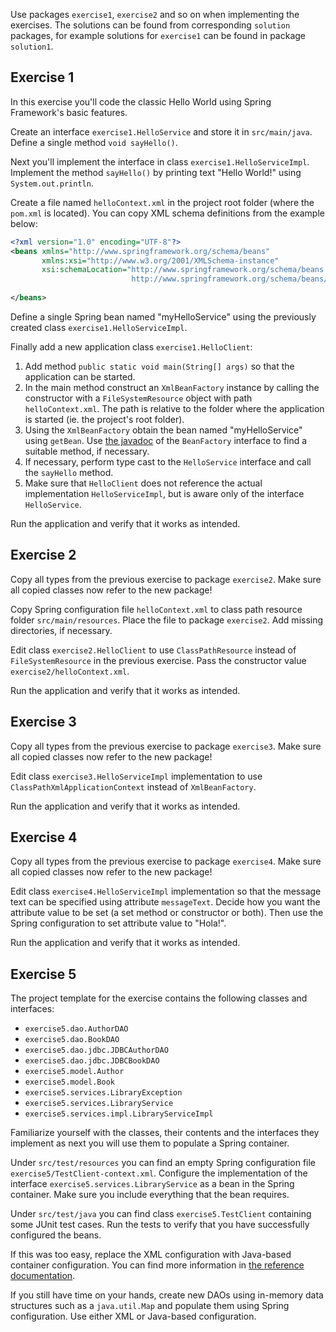 Use packages `exercise1`, `exercise2` and so on when implementing the exercises. The solutions can be found from corresponding `solution` packages, for example solutions for `exercise1` can be found in package `solution1`.

Exercise 1
----------

In this exercise you'll code the classic Hello World using Spring Framework's basic features.

Create an interface `exercise1.HelloService` and store it in `src/main/java`. Define a single method `void sayHello()`.

Next you'll implement the interface in class `exercise1.HelloServiceImpl`. Implement the method `sayHello()` by printing text "Hello World!" using `System.out.println`.

Create a file named `helloContext.xml` in the project root folder (where the `pom.xml` is located). You can copy XML schema definitions from the example below:

```xml
<?xml version="1.0" encoding="UTF-8"?>
<beans xmlns="http://www.springframework.org/schema/beans"
       xmlns:xsi="http://www.w3.org/2001/XMLSchema-instance"
       xsi:schemaLocation="http://www.springframework.org/schema/beans
                           http://www.springframework.org/schema/beans/spring-beans.xsd">
 
</beans>
```

Define a single Spring bean named "myHelloService" using the previously created class `exercise1.HelloServiceImpl`.

Finally add a new application class `exercise1.HelloClient`:

1. Add method `public static void main(String[] args)` so that the application can be started.
2. In the main method construct an `XmlBeanFactory` instance by calling the constructor with a `FileSystemResource` object with path `helloContext.xml`. The path is relative to the folder where the application is started (ie. the project's root folder).
3. Using the `XmlBeanFactory` obtain the bean named "myHelloService" using `getBean`. Use [the javadoc](http://docs.spring.io/spring/docs/4.0.2.RELEASE/javadoc-api/index.html?org/springframework/beans/factory/BeanFactory.html) of the `BeanFactory` interface to find a suitable method, if necessary.
4. If necessary, perform type cast to the `HelloService` interface and call the `sayHello` method.
5. Make sure that `HelloClient` does not reference the actual implementation `HelloServiceImpl`, but is aware only of the interface `HelloService`.

Run the application and verify that it works as intended.

Exercise 2
----------

Copy all types from the previous exercise to package `exercise2`. Make sure all copied classes now refer to the new package!

Copy Spring configuration file `helloContext.xml` to class path resource folder `src/main/resources`. Place the file to package `exercise2`. Add missing directories, if necessary.

Edit class `exercise2.HelloClient` to use `ClassPathResource` instead of `FileSystemResource` in the previous exercise. Pass the constructor value `exercise2/helloContext.xml`.

Run the application and verify that it works as intended.

Exercise 3
----------

Copy all types from the previous exercise to package `exercise3`. Make sure all copied classes now refer to the new package!

Edit class `exercise3.HelloServiceImpl` implementation to use `ClassPathXmlApplicationContext` instead of `XmlBeanFactory`.

Run the application and verify that it works as intended.

Exercise 4
----------

Copy all types from the previous exercise to package `exercise4`. Make sure all copied classes now refer to the new package!

Edit class `exercise4.HelloServiceImpl` implementation so that the message text can be specified using attribute `messageText`. Decide how you want the attribute value to be set (a set method or constructor or both). Then use the Spring configuration to set attribute value to "Hola!". 

Run the application and verify that it works as intended.

Exercise 5
----------

The project template for the exercise contains the following classes and interfaces:

* `exercise5.dao.AuthorDAO`
* `exercise5.dao.BookDAO`
* `exercise5.dao.jdbc.JDBCAuthorDAO`
* `exercise5.dao.jdbc.JDBCBookDAO`
* `exercise5.model.Author`
* `exercise5.model.Book`
* `exercise5.services.LibraryException`
* `exercise5.services.LibraryService`
* `exercise5.services.impl.LibraryServiceImpl`

Familiarize yourself with the classes, their contents and the interfaces they implement as next you will use them to populate a Spring container.

Under `src/test/resources` you can find an empty Spring configuration file `exercise5/TestClient-context.xml`. Configure the implementation of the interface `exercise5.services.LibraryService` as a bean in the Spring container. Make sure you include everything that the bean requires.

Under `src/test/java` you can find class `exercise5.TestClient` containing some JUnit test cases. Run the tests to verify that you have successfully configured the beans.

If this was too easy, replace the XML configuration with Java-based container configuration. You can find more information in [the reference documentation](http://docs.spring.io/spring/docs/4.0.2.RELEASE/spring-framework-reference/htmlsingle/#beans-java-basic-concepts).

If you still have time on your hands, create new DAOs using in-memory data structures such as a `java.util.Map` and populate them using Spring configuration. Use either XML or Java-based configuration.
